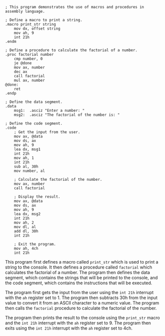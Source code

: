 ```assembly
; This program demonstrates the use of macros and procedures in assembly language.

; Define a macro to print a string.
.macro print_str string
    mov dx, offset string
    mov ah, 9
    int 21h
.endm

; Define a procedure to calculate the factorial of a number.
.proc factorial number
    cmp number, 0
    je @done
    mov ax, number
    dec ax
    call factorial
    mul ax, number
@done:
    ret
.endp

; Define the data segment.
.data
    msg1:  .asciz "Enter a number: "
    msg2:  .asciz "The factorial of the number is: "

; Define the code segment.
.code
    ; Get the input from the user.
    mov ax, @data
    mov ds, ax
    mov ah, 9
    lea dx, msg1
    int 21h
    mov ah, 1
    int 21h
    sub al, 30h
    mov number, al

    ; Calculate the factorial of the number.
    mov ax, number
    call factorial

    ; Display the result.
    mov ax, @data
    mov ds, ax
    mov ah, 9
    lea dx, msg2
    int 21h
    mov ah, 2
    mov dl, al
    add dl, 30h
    int 21h

    ; Exit the program.
    mov ah, 4ch
    int 21h
```

This program first defines a macro called `print_str` which is used to print a string to the console. It then defines a procedure called `factorial` which calculates the factorial of a number. The program then defines the data segment, which contains the strings that will be printed to the console, and the code segment, which contains the instructions that will be executed.

The program first gets the input from the user using the `int 21h` interrupt with the `ah` register set to 1. The program then subtracts 30h from the input value to convert it from an ASCII character to a numeric value. The program then calls the `factorial` procedure to calculate the factorial of the number.

The program then prints the result to the console using the `print_str` macro and the `int 21h` interrupt with the `ah` register set to 9. The program then exits using the `int 21h` interrupt with the `ah` register set to 4ch.